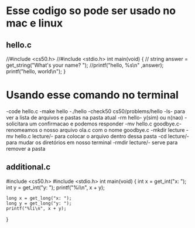 # Esse codigo so pode ser usado no mac e linux 

## hello.c
//#include <cs50.h>
//#include <stdio.h>
int main(void)
{
   // string answer = get_string("What's your name? ");
   //printf("hello, %s\n" ,answer);
   printf("hello, world\n");
}

# Usando esse comando no terminal
-code hello.c
-make hello
-./hello
-check50 cs50/problems/hello
-ls- para ver a lista de arquivos e pastas na pasta atual
-rm hello- y(sim) ou n(nao) - solicitara um confirmacao e podemos responder
-mv hello.c goodbye.c- renomeamos o nosso arquivo ola.c com o nome goodbye.c
-mkdir lecture
-mv hello.c lecture/- para colocar o arquivo dentro dessa pasta
-cd lecture/- para mudar os diretórios em nosso terminal
-rmdir lecture/- serve para remover a pasta 

## additional.c
#include <cs50.h>
#include <stdio.h>
int main(void)
{
    int x = get_int("x: ");
    int y = get_int("y: ");
    printf("%i\n", x + y);

    long x = get_long("x: ");
    long y = get_long("y: ");
    printf("%li\n", x + y);
}
